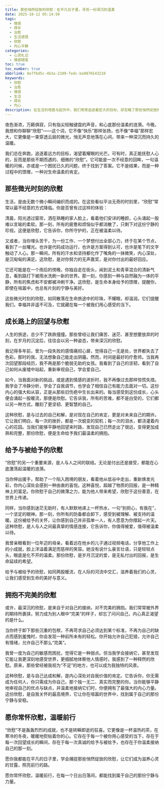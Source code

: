 ```yaml
---
title: 那些悄然绽放的欣慰：在平凡日子里，寻觅一份深沉的温柔
date: 2025-10-12 05:14:50
tags:
  - 情感
  - 成长
  - 治愈
  - 生活感悟
  - 欣慰
  - 内心平静
categories:
  - 心灵札记
  - 情感随笔
toc: true
toc_number: true
abbrlink: 8e7f6d5c-4b3a-2109-fedc-ba9876543210
keywords:
  - 欣慰
  - 治愈
  - 情感
  - 生活
  - 成长
  - 内心
description: 在生活的喧嚣与起伏中，我们常常追逐着宏大的目标，却忽略了那些悄然绽放的“欣慰”。它不是惊天动地的喜悦，而是一种深沉的、温柔的满足，是内心深处被抚慰的宁静。这篇文章，将带你一同感受，如何在平凡的日子里，发现并珍藏这份治愈人心的力量。
---
```


夜色渐浓，万籁俱寂，只有指尖轻触键盘的声音，和心底那份温柔的涟漪。今晚，我想和你聊聊“欣慰”——这个词，它不像“快乐”那样张扬，也不像“幸福”那样宏大，它更像是一束穿透云层的微光，悄无声息地落在心间，带来一种深沉而持久的温暖。

我们总在奔跑，追逐着远方的目标，渴望着耀眼的光芒。可有时，真正能抚慰人心的，反而是那些不期而遇的、细微的“欣慰”。它可能是一次不经意的回眸，一句温暖的问候，亦或是一个困扰已久的问题，终于找到了答案。它不是结果，而是一种过程中的馈赠，一种对生命温柔的肯定。

## 那些微光时刻的欣慰

生活，是由无数个微小瞬间编织而成的。在这些看似平淡无奇的时刻里，“欣慰”常常以最不经意的方式降临。你是否曾有过这样的体验：

清晨，阳光透过窗帘，洒在熟睡的家人脸上，看着他们安详的睡颜，心头涌起一股难以言喻的柔软。那一刻，所有的疲惫和烦恼似乎都消散了，只剩下对这份宁静的珍视。这便是欣慰，它告诉你，你所守护的，正在被温柔以待。

又或者，当你埋头苦干，为一份工作、一个梦想付出全部心力，终于在某个节点，看到了一丝曙光。也许是代码成功运行，也许是方案得到认可，也许是笔下的文字触动了人心。那一瞬间，所有的汗水和坚持都化作了嘴角的一抹微笑，内心深处，是沉甸甸的满足。这欣慰，是对你努力的无声嘉奖，是对你付出的最好回应。

它还可能是在一个雨后的傍晚，你独自走在街头，闻到泥土和青草混合的清新气息，看到路灯下被雨水洗刷一新的世界。那一刻，你感到一种与自然融为一体的平静，所有的焦虑和不安都被冲刷干净。这欣慰，是生命本身给予的馈赠，提醒你，即使在喧嚣中，也总有片刻的宁静与美好。

这些微光时刻的欣慰，如同散落在生命旅途中的珍珠，不耀眼，却温润。它们提醒我们，幸福并非遥不可及，它就藏在每一个被我们用心感受的当下。

## 成长路上的回望与欣慰

人生的旅途，总少不了跌跌撞撞。那些曾经让我们痛苦、迷茫、甚至想要放弃的时刻，在岁月的沉淀后，往往会以另一种姿态，带来深沉的欣慰。

我记得多年前，曾为一段失败的感情痛彻心扉，觉得自己一无是处，世界都失去了色彩。那时的我，无法想象自己能走出阴霾。然而，时间是最好的疗愈师。当我再次回望那段经历，我不再是那个脆弱无助的女孩。我看到了自己的坚韧，看到了自己如何从废墟中站起，重新审视自己，学会爱自己。

如今，当我面对新的挑战，或是遇到情感的波折时，我不再像过去那样惊慌失措。我学会了冷静分析，学会了自我调节，也学会了相信自己有能力去面对一切。这份内心的强大和从容，正是从那些旧伤疤中生长出来的。每当感受到这份成长，心头便会涌起一股暖流，那便是欣慰。它告诉我，所有的苦难，都不是白受的，它们都以另一种方式，雕刻了更坚韧、更智慧的自己。

这种欣慰，是与过去的自己和解，是对现在自己的肯定，更是对未来自己的期许。它让我们明白，每一次的挫折，都是一次蜕变的契机；每一次的泪水，都浇灌着内心的花园。当我们能够平静地回望来时路，发现自己已然走出了很远，变得更加成熟和完整，那份欣慰，便是生命给予我们最温柔的拥抱。

## 给予与被给予的欣慰

“欣慰”的另一个重要来源，是人与人之间的联结。无论是付出还是接受，都能在心底激荡起温暖的涟漪。

当你伸出援手，帮助了一个陷入困境的朋友，看着他从低谷中走出，重新焕发光彩，你内心深处会感到一种由衷的喜悦。这种喜悦，超越了物质的回报，是一种精神上的富足。你欣慰于自己的微薄之力，能为他人带来希望，欣慰于这份善意，在世界上传递。

同样，当你感到迷茫无助时，有人默默地递上一杯热水，一句“别担心，有我在”，一个坚定的眼神。那一刻，你所有的防备都会卸下，感受到被理解、被支持的温暖。这份被给予的关怀，让你感到自己并非孤单一人，有人愿意为你撑起一片天。这种欣慰，是人与人之间最真挚的情感连接，它告诉你，你值得被爱，值得被温柔以待。

我曾亲眼看到一位年迈的母亲，看着远在他乡的儿子通过视频电话，分享他工作上的小成就，脸上洋溢着满足而慈祥的笑容。她没有说什么豪言壮语，只是轻轻点头，眼底是化不开的温柔。那份欣慰，是岁月沉淀的爱，是无私付出的回报，是生命延续的希望。

给予与被给予的欣慰，如同两股暖流，在人际的河流中交汇，滋养着我们的心灵，让我们感受到生命的美好与意义。

## 拥抱不完美的欣慰

或许，最深沉的欣慰，是来自于对自己的接纳，对不完美的拥抱。我们常常被外界的期待所裹挟，努力成为别人眼中“完美”的样子，却忘了问问自己，内心真正渴望的是什么。

当你终于卸下那些沉重的包袱，不再苛求自己必须达到某个标准，不再为自己的缺点而感到羞愧时，你会发现一种前所未有的轻松。你开始允许自己犯错，允许自己有情绪，允许自己不那么“完美”。

我曾一度为自己的敏感而困扰，觉得它是一种弱点。但当我学会接纳它，甚至发现它能让我更深刻地感受世界，更细腻地体察他人情感时，我感到了一种释然的欣慰。原来，那些曾经被我视为“不足”的地方，也可以成为我独特的风景。

这种欣慰，是与自己达成和解，是内心深处对自我价值的肯定。它告诉你，你无需成为任何人，你只需成为你自己，那个独一无二、真实而完整的你。当你能够平静地审视自己的优点与缺点，并温柔地接纳它们时，你便拥有了最强大的内心力量。这份欣慰，是自我关怀的最高境界，它让你在喧嚣的世界中，找到属于自己的那份宁静与安稳。

## 愿你常怀欣慰，温暖前行

“欣慰”不是轰轰烈烈的成就，也不是转瞬即逝的狂喜。它更像是一杯温热的茶，在寒冷的冬夜，暖暖地熨帖着你的心。它存在于每一个被你用心感受的当下，存在于每一次回望成长的瞬间，存在于每一次真诚的给予与被给予，也存在于你温柔接纳自己的那一刻。

愿你我都能在平凡的日子里，学会捕捉那些悄然绽放的欣慰，让它们成为滋养心灵的甘露，照亮前行的路。

愿你常怀欣慰，温暖前行，在每一个日出日落间，都能找到属于自己的那份宁静与力量。